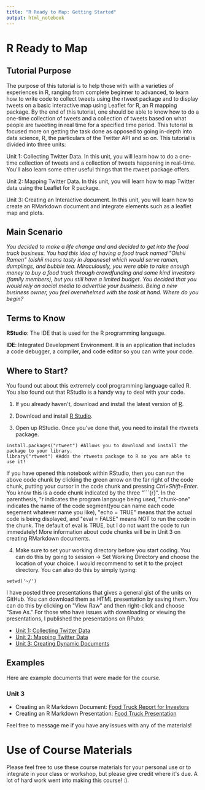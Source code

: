 ```yaml
---
title: "R Ready to Map: Getting Started"
output: html_notebook
---
```


# R Ready to Map

## Tutorial Purpose
The purpose of this tutorial is to help those with with a varieties of experiences in R, ranging from complete beginner to advanced, to learn how to
write code to collect tweets using the rtweet package and to display tweets on a basic
interactive map using Leaflet for R, an R mapping package.
By the end of this tutorial, one should be able to know how to do a one-time collection of
tweets and a collection of tweets based on what people are tweeting in real time for a
specified time period. This tutorial is focused more on getting the task done as opposed
to going in-depth into data science, R, the particulars of the Twitter API and so on. This tutorial is divided into three units:

Unit 1: Collecting Twitter Data. In this unit, you will learn how to do a one-time collection of tweets and a collection of tweets happening in real-time. You'll also learn some other useful things that the rtweet package offers.

Unit 2: Mapping Twitter Data. In this unit, you will learn how to map Twitter data using the Leaflet for R package.

Unit 3: Creating an Interactive document. In this unit, you will learn how to create an RMarkdown document and integrate elements such as a leaflet map and plots.

## Main Scenario 
<i> You decided to make a life change and and decided to get into the food truck business. You had this idea of having a food truck named "Oishii Ramen" (oishii means tasty in Japanese) which would serve ramen, dumplings, and bubble tea.  Miraculously, you were able to raise enough money to buy a food truck through crowdfunding and some kind investors (family members), but you still have a limited budget. You decided that you would rely on social media to advertise your business. Being a new business owner, you feel overwhelmed with the task at hand. Where do you begin?</i>

## Terms to Know
<b>RStudio</b>: The IDE that is used for the R programming language. 

<b>IDE</b>:  Integrated Development Environment. It is an application that includes a code debugger, a compiler, and code editor so you can write your code. 



## Where to Start?
You found out about this extremely cool programming language called R. You also found out that RStudio is a handy way to deal with your code. 


1. If you already haven't, download and install the latest version of [R](https://www.r-project.org/). 

2. Download and install [R Studio](https://www.rstudio.com/).

3. Open up RStudio. Once you've done that, you need to install the rtweets package.

```{r, chunk-one, echo = TRUE, eval = FALSE}
install.packages("rtweet") #Allows you to download and install the package to your library.
library("rtweet") #Adds the rtweets package to R so you are able to use it!

```


If you have opened this notebook within RStudio, then you can run the above code chunk by clicking the green arrow on the far right of the code chunk, putting your cursor in the code chunk and pressing *Ctrl+Shift+Enter*. You know this is a code chunk indicated by the three "```{r}". In the parenthesis, "r indicates the program langauge being used, "chunk-one" indicates the name of the code segment(you can name each code segement whatever name you like), "echo = TRUE" means that the actual code is being displayed, and "eval = FALSE" means NOT to run the code in the chunk. The default of eval is TRUE, but I do not want the code to run immedately! More information about code chunks will be in Unit 3 on creating RMarkdown documents.

4. Make sure to set your working directory before you start coding. You can do this by going to session -> Set Working Directory and choose the location of your choice. I would recommend to set it to the project directory. You can also do this by simply typing:
```{r, chunk-two, echo = TRUE, eval = FALSE}
setwd('~/')
```

I have posted three presentations that gives a general gist of the units on GitHub. You can download them as HTML presentation by saving them. You can do this by clicking on "View Raw" and then right-click and choose "Save As." For those who have issues with downloading or viewing the presentations, I published the presentations on RPubs:
- [Unit 1: Collecting Twitter Data](http://rpubs.com/momiji15/374922)
- [Unit 2: Mapping Twitter Data](http://rpubs.com/momiji15/374923)
- [Unit 3: Creating Dynamic Documents](http://rpubs.com/momiji15/376043)

## Examples 
Here are example documents that were made for the course.
### Unit 3
  - Creating an R Markdown Document: [Food Truck Report for Investors](http://rpubs.com/momiji15/375864)
  - Creating an R Markdown Presentation: [Food Truck Presentation](http://rpubs.com/momiji15/375887)

Feel free to message me if you have any issues with any of the materials!

# Use of Course Materials
Please feel free to use these course materials for your personal use or to integrate in your class or workshop, but please give credit where it's due. A lot of hard work went into making this course! :).
